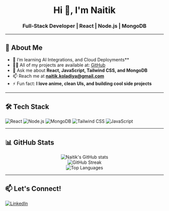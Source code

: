 <h1 align="center">Hi 👋, I'm Naitik</h1>
<h3 align="center">Full-Stack Developer | React | Node.js | MongoDB</h3>

---

## 📖 About Me
- 🌱 I’m learning  AI Integrations, and Cloud Deployments**
- 👨‍💻 All of my projects are available at: [GitHub](https://github.com/naitik-oo7)
- 💬 Ask me about **React, JavaScript, Tailwind CSS, and MongoDB**
- 📫 Reach me at **naitik.koladiya@gmail.com**
- ⚡ Fun fact: **I love anime, clean UIs, and building cool side projects**

---

## 🛠️ Tech Stack
![React](https://img.shields.io/badge/React-20232A?style=for-the-badge&logo=react)
![Node.js](https://img.shields.io/badge/Node.js-339933?style=for-the-badge&logo=nodedotjs)
![MongoDB](https://img.shields.io/badge/MongoDB-4EA94B?style=for-the-badge&logo=mongodb)
![Tailwind CSS](https://img.shields.io/badge/Tailwind%20CSS-38B2AC?style=for-the-badge&logo=tailwind-css)
![JavaScript](https://img.shields.io/badge/JavaScript-F7DF1E?style=for-the-badge&logo=javascript)

---

## 📊 GitHub Stats  
<p align="center">
  <img src="https://github-readme-stats.vercel.app/api?username=naitik-oo7&show_icons=true&theme=radical" alt="Naitik's GitHub stats" />
  <br/>
  <img src="https://github-readme-streak-stats.herokuapp.com/?user=naitik-oo7&theme=radical" alt="GitHub Streak" />
  <br/>
  <img src="https://github-readme-stats.vercel.app/api/top-langs/?username=naitik-oo7&layout=compact&theme=radical" alt="Top Languages" />
</p>

---

## 📫 Let's Connect!
[![LinkedIn](https://img.shields.io/badge/LinkedIn-blue?style=for-the-badge&logo=linkedin)](www.linkedin.com/in/naitik-koladiya-15a33b236)
